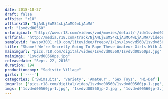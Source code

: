 ```yaml
---
date: 2018-10-27
draft: false
affsite: "r18"
afflinkr18: "NjA4LjEuMS4xLjAuMC4wLjAuMA"
url: "1svdvd00560"
urloriginal: "http://www.r18.com/videos/vod/movies/detail/-/id=1svdvd00560"
urlfinal: "http://media.r18.com/track/NjA4LjEuMS4xLjAuMC4wLjAuMA/videos/vod/movies/detail/-/id=1svdvd00560"
samplevid: "awspv3001.r18.com/litevideo/freepv/1/1sv/1svdvd560/1svdvd560_dmb_w.mp4"
title: "Shame! We're Secretly Going To Rape These Amateur Girls With A Vibrator Machine While Their Boyfriends Wait Next Door! 10 Amateur Girls Vs The Vibrator Machine We're Broadcasting Live From Our Special Studio In A Fashionable Beachside Cafe!"
mainimgurl: "pics.r18.com/digital/video/1svdvd00560/1svdvd00560ps.jpg"
mainimgs: "1svdvd00560ps.jpg"
releasedate: "Sept. 22, 2016"
duration: 194
productioncomp: "Sadistic Village"
girls: ['----']
categories: ['Swimsuits', 'Variety', 'Amateur', 'Sex Toys', 'Hi-Def']
imgurls: ['pics.r18.com/digital/video/1svdvd00560/1svdvd00560jp-1.jpg', 'pics.r18.com/digital/video/1svdvd00560/1svdvd00560jp-2.jpg', 'pics.r18.com/digital/video/1svdvd00560/1svdvd00560jp-3.jpg', 'pics.r18.com/digital/video/1svdvd00560/1svdvd00560jp-4.jpg', 'pics.r18.com/digital/video/1svdvd00560/1svdvd00560jp-5.jpg', 'pics.r18.com/digital/video/1svdvd00560/1svdvd00560jp-6.jpg', 'pics.r18.com/digital/video/1svdvd00560/1svdvd00560jp-7.jpg', 'pics.r18.com/digital/video/1svdvd00560/1svdvd00560jp-8.jpg', 'pics.r18.com/digital/video/1svdvd00560/1svdvd00560jp-9.jpg', 'pics.r18.com/digital/video/1svdvd00560/1svdvd00560jp-10.jpg', 'pics.r18.com/digital/video/1svdvd00560/1svdvd00560jp-11.jpg', 'pics.r18.com/digital/video/1svdvd00560/1svdvd00560jp-12.jpg', 'pics.r18.com/digital/video/1svdvd00560/1svdvd00560jp-13.jpg', 'pics.r18.com/digital/video/1svdvd00560/1svdvd00560jp-14.jpg', 'pics.r18.com/digital/video/1svdvd00560/1svdvd00560jp-15.jpg', 'pics.r18.com/digital/video/1svdvd00560/1svdvd00560jp-16.jpg', 'pics.r18.com/digital/video/1svdvd00560/1svdvd00560jp-17.jpg', 'pics.r18.com/digital/video/1svdvd00560/1svdvd00560jp-18.jpg', 'pics.r18.com/digital/video/1svdvd00560/1svdvd00560jp-19.jpg', 'pics.r18.com/digital/video/1svdvd00560/1svdvd00560jp-20.jpg']
imgs: ['1svdvd00560jp-1.jpg', '1svdvd00560jp-2.jpg', '1svdvd00560jp-3.jpg', '1svdvd00560jp-4.jpg', '1svdvd00560jp-5.jpg', '1svdvd00560jp-6.jpg', '1svdvd00560jp-7.jpg', '1svdvd00560jp-8.jpg', '1svdvd00560jp-9.jpg', '1svdvd00560jp-10.jpg', '1svdvd00560jp-11.jpg', '1svdvd00560jp-12.jpg', '1svdvd00560jp-13.jpg', '1svdvd00560jp-14.jpg', '1svdvd00560jp-15.jpg', '1svdvd00560jp-16.jpg', '1svdvd00560jp-17.jpg', '1svdvd00560jp-18.jpg', '1svdvd00560jp-19.jpg', '1svdvd00560jp-20.jpg']
---
```

